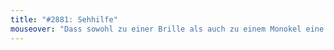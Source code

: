 ```yaml
---
title: "#2881: Sehhilfe"
mouseover: "Dass sowohl zu einer Brille als auch zu einem Monokel eine Linse gehört, die bei einer Toilette den Stoffwechselendproduktdepositionsvorgang erheblich erschweren würde, erwähne ich besser gar nicht erst."
---
```

